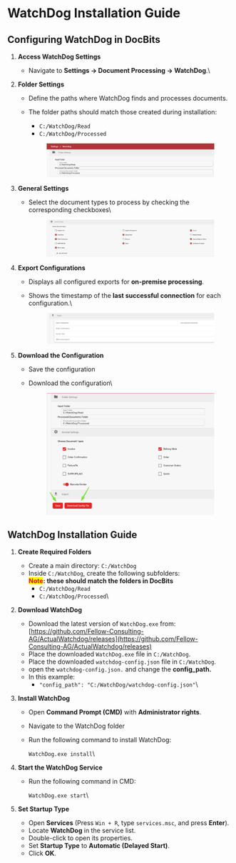# WatchDog Installation Guide

## Configuring WatchDog in DocBits

1. **Access WatchDog Settings**
   * Navigate to **Settings → Document Processing → WatchDog**.\

2. **Folder Settings**
   * Define the paths where WatchDog finds and processes documents.
   *   The folder paths should match those created during installation:

       * `C:/WatchDog/Read`
       * `C:/WatchDog/Processed`

       <div data-full-width="true"><figure><img src="../../.gitbook/assets/image (405).png" alt=""><figcaption></figcaption></figure></div>
3. **General Settings**
   *   Select the document types to process by checking the corresponding checkboxes\


       <figure><img src="../../.gitbook/assets/Bildschirmfoto 2025-02-19 um 09.15.55.png" alt=""><figcaption></figcaption></figure>
4. **Export Configurations**
   * Displays all configured exports for **on-premise processing**.
   *   Shows the timestamp of the **last successful connection** for each configuration.\


       <figure><img src="../../.gitbook/assets/image (2).png" alt=""><figcaption></figcaption></figure>


5. **Download the Configuration**&#x20;
   * Save the configuration&#x20;
   *   Download the configuration\


       <figure><img src="../../.gitbook/assets/image.png" alt=""><figcaption></figcaption></figure>

## WatchDog Installation Guide

1. **Create Required Folders**
   * Create a main directory: `C:/WatchDog`
   * Inside `C:/WatchDog`, create the following subfolders:\
     <mark style="color:red;">**Note**</mark>**: these should match the folders in DocBits**&#x20;
     * `C:/WatchDog/Read`
     * `C:/WatchDog/Processed`\

2. **Download WatchDog**
   * Download the latest version of `WatchDog.exe` from:\
     [ ](https://github.com/Fellow-Consulting-AG/ActualWatchdog/releases)[https://github.com/Fellow-Consulting-AG/ActualWatchdog/releases](https://github.com/Fellow-Consulting-AG/ActualWatchdog/releases)
   * Place the downloaded `WatchDog.exe` file in `C:/WatchDog`.
   * Place the downloaded `watchdog-config.json` file in `C:/WatchDog`.
   * open the `watchdog-config.json.`  and change the **config\_path.**&#x20;
   * In this example:
     * `"config_path": "C:/WatchDog/watchdog-config.json"`\

3. **Install WatchDog**
   * Open **Command Prompt (CMD)** with **Administrator rights**.
   * Navigate to the WatchDog folder&#x20;
   *   Run the following command to install WatchDog:

       `WatchDog.exe install`\

4. **Start the WatchDog Service**
   *   Run the following command in CMD:

       `WatchDog.exe start`\

5. **Set Startup Type**
   * Open **Services** (Press `Win + R`, type `services.msc`, and press **Enter**).
   * Locate **WatchDog** in the service list.
   * Double-click to open its properties.
   * Set **Startup Type** to **Automatic (Delayed Start)**.
   * Click **OK**.

